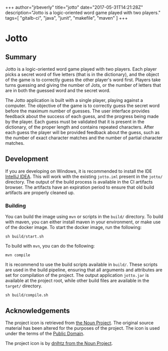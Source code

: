 +++
author="jrbeverly"
title="jotto"
date="2017-05-31T14:21:28Z"
description="Jotto is a logic-oriented word game played with two players."
tags=[
  "gitalb-ci",
  "java",
  "junit",
  "makefile",
  "maven"
]
+++

# Jotto

## Summary

Jotto is a logic-oriented word game played with two players. Each player picks a secret word of five letters (that is in the dictionary), and the object of the game is to correctly guess the other player's word first. Players take turns guessing and giving the number of Jots, or the number of letters that are in both the guessed word and the secret word.

The Jotto application is built with a single player, playing against a computer.  The objective of the game is to correctly guess the secret word before the maximum number of guesses.  The user interface provides feedback about the success of each guess, and the progress being made by the player.  Each guess must be validated that it is present in the dictionary, of the proper length and contains repeated characters.  After each guess the player will be provided feedback about the guess, such as the number of exact character matches and the number of partial character matches.

## Development

If you are developing on Windows, it is recommended to install the IDE [IntelliJ IDEA](https://www.jetbrains.com/idea/).  This will work with the existing `jotto.iml` present in the `jotto/` directory. The output of the build process is available in the CI artifacts browser.  The artifacts have an expiration period to ensure that old build artifacts are properly cleaned up.

### Building

You can build the image using `mvn` or scripts in the `build/` directory.  To build with maven, you can either install maven in your environment, or make use of the docker image.  To start the docker image, run the following:

```console
sh build/start.sh
```

To build with `mvn`, you can do the following: 

```console
mvn compile
```

It is recommend to use the build scripts available in `build/`.   These scripts are used in the build pipeline, ensuring that all arguments and attributes are set for compilation of the project.  The output application `jotto.jar` is available at the project root, while other build files are available in the `target/` directory.

```console
sh build/compile.sh
```

## Acknowledgements

The project icon is retrieved from [the Noun Project](docs/icon/icon.json). The original source material has been altered for the purposes of the project. The icon is used under the terms of the [Public Domain](https://creativecommons.org/publicdomain/zero/1.0/).

The project icon is by [dnlhtz from the Noun Project](https://thenounproject.com/term/puzzle/8652/).